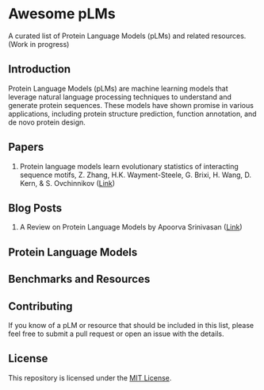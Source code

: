 # Awesome pLMs

A curated list of Protein Language Models (pLMs) and related resources. (Work in progress)

## Introduction

Protein Language Models (pLMs) are machine learning models that leverage natural language processing techniques to understand and generate protein sequences. These models have shown promise in various applications, including protein structure prediction, function annotation, and de novo protein design.

## Papers

1. Protein language models learn evolutionary statistics of interacting sequence motifs, Z. Zhang, H.K. Wayment-Steele, G. Brixi, H. Wang, D. Kern, & S. Ovchinnikov ([Link](https://www.pnas.org/doi/10.1073/pnas.2406285121))

## Blog Posts

1.  A Review on Protein Language Models by Apoorva Srinivasan ([Link](https://www.apoorva-srinivasan.com/plms/))

## Protein Language Models

## Benchmarks and Resources

## Contributing

If you know of a pLM or resource that should be included in this list, please feel free to submit a pull request or open an issue with the details.

## License

This repository is licensed under the [MIT License](LICENSE).
